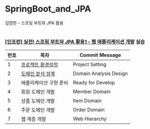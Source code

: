 # SpringBoot_and_JPA
김영한 - 스프링 부트와 JPA 활용
<br><br>

### [[인프런] 실전! 스프링 부트와 JPA 활용1 - 웹 애플리케이션 개발](https://www.inflearn.com/course/%EC%8A%A4%ED%94%84%EB%A7%81%EB%B6%80%ED%8A%B8-JPA-%ED%99%9C%EC%9A%A9-1/dashboard) 실습

| 번호 | 목차                                                                            | Commit Message         |
|----|-------------------------------------------------------------------------------|------------------------|
| 1  | [프로젝트 환경설정](https://ro-el.notion.site/6f3ac8b420234285a2342c94d8dc4f8b?pvs=4) | Project Setting        |
| 2  | [도메인 분석 설계](https://ro-el.notion.site/d25c6371fa5148ea8695065b72db26cd?pvs=4)                                                                 | Domain Analysis Design |
| 3  | 애플리케이션 구현 준비                                                                  | Ready for Develop      |
| 4  | 회원 도메인 개발                                                                     | Member Domain          |
| 5  | 상품 도메인 개발                                                                     | Item Domain            |
| 6  | 주문 도메인 개발                                                                     | Order Domain           |
| 7  | 웹 계층 개발                                                                       | Web Hierarchy          |
